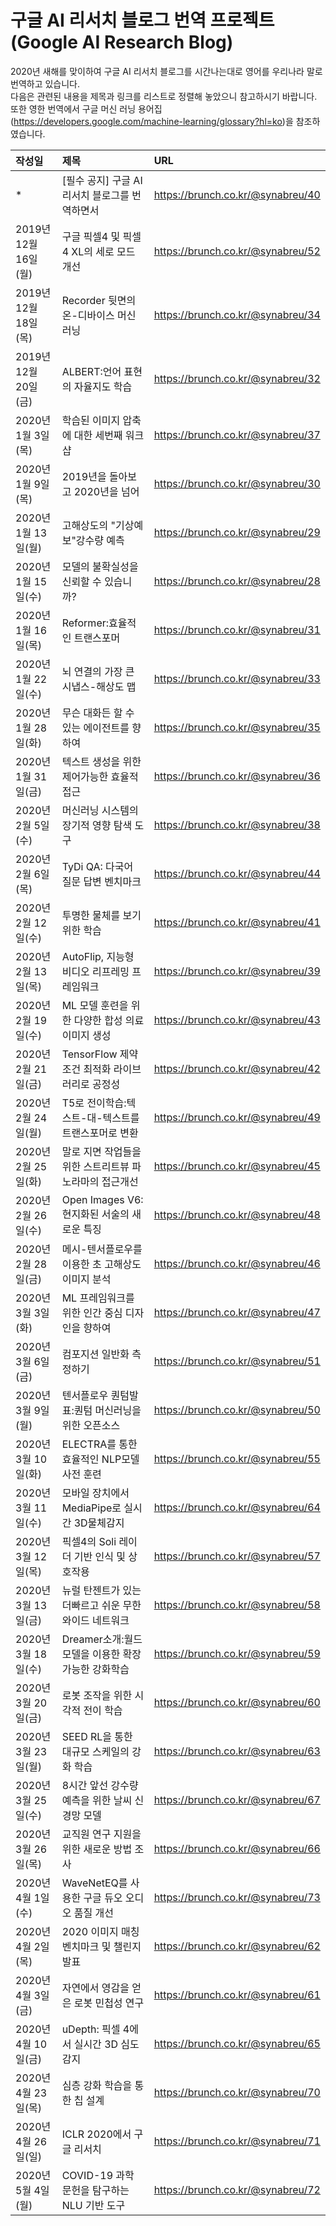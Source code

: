 # 구글 AI 리서치 블로그 번역 프로젝트(Google AI Research Blog)

2020년 새해를 맞이하여 구글 AI 리서치 블로그를 시간나는대로 영어를 우리나라 말로 번역하고 있습니다.  
다음은 관련된 내용을 제목과 링크를 리스트로 정렬해 놓았으니 참고하시기 바랍니다.  
또한 영한 번역에서 구글 머신 러닝 용어집(https://developers.google.com/machine-learning/glossary?hl=ko)을 참조하였습니다.  

|작성일 |제목|URL|
|:------------------|:------------------------------------------|:--------------------------|
|*                  |[필수 공지] 구글 AI 리서치 블로그를 번역하면서       |https://brunch.co.kr/@synabreu/40 | 
|2019년 12월 16일(월) |구글 픽셀4 및 픽셀4 XL의 세로 모드 개선            |https://brunch.co.kr/@synabreu/52 |
|2019년 12월 18일(목) |Recorder 뒷면의 온-디바이스 머신러닝              |https://brunch.co.kr/@synabreu/34 |
|2019년 12월 20일(금) |ALBERT:언어 표현의 자율지도 학습                  |https://brunch.co.kr/@synabreu/32 |
|2020년 1월 3일(목)   |학습된 이미지 압축에 대한 세번째 워크샵              |https://brunch.co.kr/@synabreu/37 |
|2020년 1월 9일(목)   |2019년을 돌아보고 2020년을 넘어                  |https://brunch.co.kr/@synabreu/30 |
|2020년 1월 13일(월)  |고해상도의 "기상예보"강수량 예측                    |https://brunch.co.kr/@synabreu/29 |
|2020년 1월 15일(수)  |모델의 불확실성을 신뢰할 수 있습니까?                |https://brunch.co.kr/@synabreu/28 |
|2020년 1월 16일(목)  |Reformer:효율적인 트랜스포머                     |https://brunch.co.kr/@synabreu/31 |
|2020년 1월 22일(수)  |뇌 연결의 가장 큰 시냅스-해상도 맵                  |https://brunch.co.kr/@synabreu/33 |
|2020년 1월 28일(화)  |무슨 대화든 할 수 있는 에이전트를 향하여              |https://brunch.co.kr/@synabreu/35 |
|2020년 1월 31일(금)  |텍스트 생성을 위한 제어가능한 효율적 접근             |https://brunch.co.kr/@synabreu/36 |
|2020년 2월 5일(수)   |머신러닝 시스템의 장기적 영향 탐색 도구               |https://brunch.co.kr/@synabreu/38 |
|2020년 2월 6일(목)   |TyDi QA: 다국어 질문 답변 벤치마크                 |https://brunch.co.kr/@synabreu/44 |
|2020년 2월 12일(수)  |투명한 물체를 보기 위한 학습                       |https://brunch.co.kr/@synabreu/41 |
|2020년 2월 13일(목)  |AutoFlip, 지능형 비디오 리프레밍 프레임워크          |https://brunch.co.kr/@synabreu/39 |
|2020년 2월 19일(수)  |ML 모델 훈련을 위한 다양한 합성 의료 이미지 생성       |https://brunch.co.kr/@synabreu/43 |
|2020년 2월 21일(금)  |TensorFlow 제약조건 최적화 라이브러리로 공정성        |https://brunch.co.kr/@synabreu/42 |
|2020년 2월 24일(월)  |T5로 전이학습:텍스트-대-텍스트를 트랜스포머로 변환      |https://brunch.co.kr/@synabreu/49 |
|2020년 2월 25일(화)  |말로 지면 작업들을 위한 스트리트뷰 파노라마의 접근개선    |https://brunch.co.kr/@synabreu/45 |
|2020년 2월 26일(수)  |Open Images V6:현지화된 서술의 새로운 특징         |https://brunch.co.kr/@synabreu/48 |
|2020년 2월 28일(금)  |메시-텐서플로우를 이용한 초 고해상도 이미지 분석        |https://brunch.co.kr/@synabreu/46 |
|2020년 3월 3일(화)   |ML 프레임워크를 위한 인간 중심 디자인을 향하여         |https://brunch.co.kr/@synabreu/47 |
|2020년 3월 6일(금)   |컴포지션 일반화 측정하기                           |https://brunch.co.kr/@synabreu/51 |
|2020년 3월 9일(월)   |텐서플로우 퀀텀발표:퀀텀 머신러닝을 위한 오픈소스        |https://brunch.co.kr/@synabreu/50 |
|2020년 3월 10일(화)  |ELECTRA를 통한 효율적인 NLP모델 사전 훈련           |https://brunch.co.kr/@synabreu/55 |
|2020년 3월 11일(수)  |모바일 장치에서 MediaPipe로 실시간 3D물체감지        |https://brunch.co.kr/@synabreu/64 |
|2020년 3월 12일(목)  |픽셀4의 Soli 레이더 기반 인식 및 상호작용            |https://brunch.co.kr/@synabreu/57 |
|2020년 3월 13일(금)  |뉴럴 탄젠트가 있는 더빠르고 쉬운 무한 와이드 네트워크    |https://brunch.co.kr/@synabreu/58 |
|2020년 3월 18일(수)  |Dreamer소개:월드모델을 이용한 확장가능한 강화학습     |https://brunch.co.kr/@synabreu/59 |
|2020년 3월 20일(금)  |로봇 조작을 위한 시각적 전이 학습                   |https://brunch.co.kr/@synabreu/60 |
|2020년 3월 23일(월)  |SEED RL을 통한 대규모 스케일의 강화 학습            |https://brunch.co.kr/@synabreu/63 |
|2020년 3월 25일(수)  |8시간 앞선 강수량 예측을 위한 날씨 신경망 모델         |https://brunch.co.kr/@synabreu/67 |
|2020년 3월 26일(목)  |교직원 연구 지원을 위한 새로운 방법 조사              |https://brunch.co.kr/@synabreu/66 |
|2020년 4월 1일(수)   |WaveNetEQ를 사용한 구글 듀오 오디오 품질 개선       |https://brunch.co.kr/@synabreu/73 |
|2020년 4월 2일(목)   |2020 이미지 매칭 벤치마크 및 챌린지 발표             |https://brunch.co.kr/@synabreu/62 |
|2020년 4월 3일(금)   |자연에서 영감을 얻은 로봇 민첩성 연구                |https://brunch.co.kr/@synabreu/61 |
|2020년 4월 10일(금)  |uDepth: 픽셀 4에서 실시간 3D 심도 감지             |https://brunch.co.kr/@synabreu/65 |
|2020년 4월 23일(목)  |심층 강화 학습을 통한 칩 설계                      |https://brunch.co.kr/@synabreu/70 |
|2020년 4월 26일(일)  |ICLR 2020에서 구글 리서치                       |https://brunch.co.kr/@synabreu/71 |
|2020년 5월 4일(월)   |COVID-19 과학 문헌을 탐구하는 NLU 기반 도구        |https://brunch.co.kr/@synabreu/72 |









 

